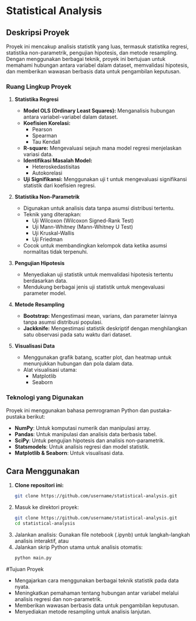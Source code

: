 # Statistical Analysis

## Deskripsi Proyek
Proyek ini mencakup analisis statistik yang luas, termasuk statistika regresi, statistika non-parametrik, pengujian hipotesis, dan metode resampling. Dengan menggunakan berbagai teknik, proyek ini bertujuan untuk memahami hubungan antara variabel dalam dataset, memvalidasi hipotesis, dan memberikan wawasan berbasis data untuk pengambilan keputusan.

### Ruang Lingkup Proyek
1. **Statistika Regresi**
   - **Model OLS (Ordinary Least Squares):** Menganalisis hubungan antara variabel-variabel dalam dataset.
   - **Koefisien Korelasi:**
     - Pearson
     - Spearman
     - Tau Kendall
   - **R-square:** Mengevaluasi sejauh mana model regresi menjelaskan variasi data.
   - **Identifikasi Masalah Model:**
     - Heteroskedastisitas
     - Autokorelasi
   - **Uji Signifikansi:** Menggunakan uji t untuk mengevaluasi signifikansi statistik dari koefisien regresi.

2. **Statistika Non-Parametrik**
   - Digunakan untuk analisis data tanpa asumsi distribusi tertentu.
   - Teknik yang diterapkan:
     - Uji Wilcoxon (Wilcoxon Signed-Rank Test)
     - Uji Mann-Whitney (Mann-Whitney U Test)
     - Uji Kruskal-Wallis
     - Uji Friedman
   - Cocok untuk membandingkan kelompok data ketika asumsi normalitas tidak terpenuhi.

3. **Pengujian Hipotesis**
   - Menyediakan uji statistik untuk memvalidasi hipotesis tertentu berdasarkan data.
   - Mendukung berbagai jenis uji statistik untuk mengevaluasi parameter model.

4. **Metode Resampling**
   - **Bootstrap:** Mengestimasi mean, varians, dan parameter lainnya tanpa asumsi distribusi populasi.
   - **Jackknife:** Mengestimasi statistik deskriptif dengan menghilangkan satu observasi pada satu waktu dari dataset.

5. **Visualisasi Data**
   - Menggunakan grafik batang, scatter plot, dan heatmap untuk menunjukkan hubungan dan pola dalam data.
   - Alat visualisasi utama:
     - Matplotlib
     - Seaborn

### Teknologi yang Digunakan
Proyek ini menggunakan bahasa pemrograman Python dan pustaka-pustaka berikut:
- **NumPy**: Untuk komputasi numerik dan manipulasi array.
- **Pandas**: Untuk manipulasi dan analisis data berbasis tabel.
- **SciPy**: Untuk pengujian hipotesis dan analisis non-parametrik.
- **Statsmodels**: Untuk analisis regresi dan model statistik.
- **Matplotlib & Seaborn**: Untuk visualisasi data.

## Cara Menggunakan
1. **Clone repositori ini:**
   ```bash
   git clone https://github.com/username/statistical-analysis.git
2. Masuk ke direktori proyek:
   ```bash
   git clone https://github.com/username/statistical-analysis.git
   cd statistical-analysis
3. Jalankan analisis:
Gunakan file notebook (.ipynb) untuk langkah-langkah analisis interaktif, atau
4. Jalankan skrip Python utama untuk analisis otomatis:
   ```bash
   python main.py

#Tujuan Proyek
- Mengajarkan cara menggunakan berbagai teknik statistik pada data nyata.
- Meningkatkan pemahaman tentang hubungan antar variabel melalui analisis regresi dan non-parametrik.
- Memberikan wawasan berbasis data untuk pengambilan keputusan.
- Menyediakan metode resampling untuk analisis lanjutan.
